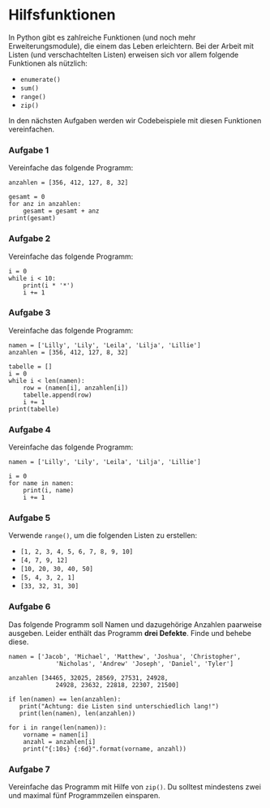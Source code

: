 
# Hilfsfunktionen

In Python gibt es zahlreiche Funktionen (und noch mehr Erweiterungsmodule), die einem das Leben erleichtern. Bei der Arbeit mit Listen (und verschachtelten Listen) erweisen sich vor allem folgende Funktionen als nützlich:

* `enumerate()`
* `sum()`
* `range()`
* `zip()`

In den nächsten Aufgaben werden wir Codebeispiele mit diesen Funktionen vereinfachen.

### Aufgabe 1

Vereinfache das folgende Programm:

    anzahlen = [356, 412, 127, 8, 32]

    gesamt = 0
    for anz in anzahlen:
        gesamt = gesamt + anz
    print(gesamt)


### Aufgabe 2

Vereinfache das folgende Programm:

    i = 0
    while i < 10:
        print(i * '*')
        i += 1


### Aufgabe 3

Vereinfache das folgende Programm:

    namen = ['Lilly', 'Lily', 'Leila', 'Lilja', 'Lillie']
    anzahlen = [356, 412, 127, 8, 32]

    tabelle = []
    i = 0
    while i < len(namen):
        row = (namen[i], anzahlen[i])
        tabelle.append(row)
        i += 1
    print(tabelle)


### Aufgabe 4

Vereinfache das folgende Programm:

    namen = ['Lilly', 'Lily', 'Leila', 'Lilja', 'Lillie']

    i = 0
    for name in namen:
        print(i, name)
        i += 1


### Aufgabe 5

Verwende `range()`, um die folgenden Listen zu erstellen:

* `[1, 2, 3, 4, 5, 6, 7, 8, 9, 10]`
* `[4, 7, 9, 12]`
* `[10, 20, 30, 40, 50]`
* `[5, 4, 3, 2, 1]`
* `[33, 32, 31, 30]`


### Aufgabe 6

Das folgende Programm soll Namen und dazugehörige Anzahlen paarweise ausgeben.
Leider enthält das Programm **drei Defekte**. Finde und behebe diese.


    namen = ['Jacob', 'Michael', 'Matthew', 'Joshua', 'Christopher', 
                 'Nicholas', 'Andrew' 'Joseph', 'Daniel', 'Tyler']

    anzahlen [34465, 32025, 28569, 27531, 24928,
                 24928, 23632, 22818, 22307, 21500]

    if len(namen) == len(anzahlen):
       print("Achtung: die Listen sind unterschiedlich lang!")
       print(len(namen), len(anzahlen))

    for i in range(len(namen)):
        vorname = namen[i]
        anzahl = anzahlen[i]
        print("{:10s} {:6d}".format(vorname, anzahl))


### Aufgabe 7

Vereinfache das Programm mit Hilfe von `zip()`. Du solltest mindestens zwei und maximal fünf Programmzeilen einsparen.
